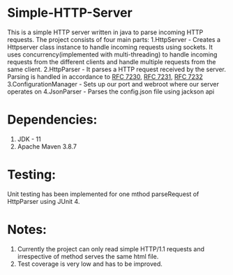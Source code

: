 # Simple-HTTP-Server
This is a simple HTTP server written in java to parse incoming HTTP requests.
The project consists of four main parts:
1.HttpServer - Creates a Httpserver class instance to handle incoming requests using sockets. It uses concurrency(implemented with multi-threading) to handle incoming requests from the different clients and handle multiple requests from the same client.
2.HttpParser - It parses a HTTP request received by the server. Parsing is handled in accordance to [RFC 7230](https://datatracker.ietf.org/doc/html/rfc7230), [RFC 7231](https://datatracker.ietf.org/doc/html/rfc7231), [RFC 7232](https://datatracker.ietf.org/doc/html/rfc7232)
3.ConfigurationManager - Sets up our port and webroot where our server operates on
4.JsonParser - Parses the config.json file using jackson api

# Dependencies:
1. JDK - 11
2. Apache Maven 3.8.7

# Testing:
Unit testing has been implemented for one mthod parseRequest of HttpParser using JUnit 4.

# Notes:
1. Currently the project can only read simple HTTP/1.1 requests and irrespective of method serves the same html file.
2. Test coverage is very low and has to be improved.

